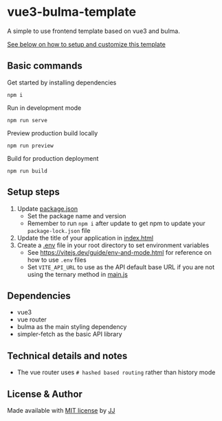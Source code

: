 # vue3-bulma-template
A simple to use frontend template based on vue3 and bulma.

[See below on how to setup and customize this template](#setup-steps)


## Basic commands
Get started by installing dependencies
```shell
npm i
```

Run in development mode
```shell
npm run serve
```

Preview production build locally
```shell
npm run preview
```

Build for production deployment
```shell
npm run build
```


## Setup steps
1. Update [package.json](./package.json)
    - Set the package name and version
    - Remember to run `npm i` after update to get npm to update your `package-lock.json` file
1. Update the title of your application in [index.html](./index.html)
1. Create a [.env](./.env) file in your root directory to set environment variables
    - See <https://vitejs.dev/guide/env-and-mode.html> for reference on how to use `.env` files
    - Set `VITE_API_URL` to use as the API default base URL if you are not using the ternary method in [main.js](./src/main.js)


## Dependencies
- vue3
- vue router
- bulma as the main styling dependency
- simpler-fetch as the basic API library


## Technical details and notes
- The vue router uses `# hashed based routing` rather than history mode


## License & Author
Made available with [MIT license](./LICENSE) by [JJ](https://github.com/Jaimeloeuf)